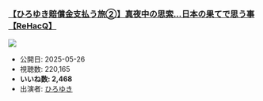 ### [【ひろゆき賠償金支払う旅②】真夜中の思索…日本の果てで思う事【ReHacQ】](https://www.youtube.com/watch?v=rqakb17axS8)
[![](https://img.youtube.com/vi/rqakb17axS8/sddefault.jpg)](https://www.youtube.com/watch?v=rqakb17axS8)
-   公開日: 2025-05-26
-   視聴数: 220,165
-   **いいね数: 2,468**
-   出演者: [ひろゆき](/rehacq_fan/people/ひろゆき "wikilink")

